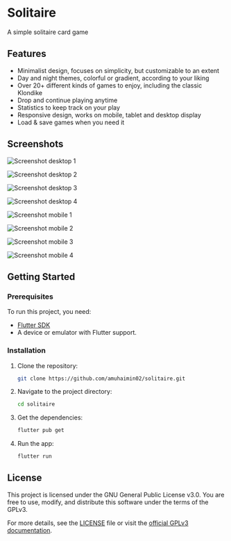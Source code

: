# Solitaire

A simple solitaire card game

## Features

- Minimalist design, focuses on simplicity, but customizable to an extent
- Day and night themes, colorful or gradient, according to your liking
- Over 20+ different kinds of games to enjoy, including the classic Klondike
- Drop and continue playing anytime
- Statistics to keep track on your play
- Responsive design, works on mobile, tablet and desktop display
- Load & save games when you need it

## Screenshots

![Screenshot desktop 1](/github/screenshots/screen-desktop-1.png)

![Screenshot desktop 2](/github/screenshots/screen-desktop-2.png)

![Screenshot desktop 3](/github/screenshots/screen-desktop-3.png)

![Screenshot desktop 4](/github/screenshots/screen-desktop-4.png)

![Screenshot mobile 1](/github/screenshots/screen-mobile-1.png)

![Screenshot mobile 2](/github/screenshots/screen-mobile-2.png)

![Screenshot mobile 3](/github/screenshots/screen-mobile-3.png)

![Screenshot mobile 4](/github/screenshots/screen-mobile-4.png)


## Getting Started

### Prerequisites
To run this project, you need:
- [Flutter SDK](https://flutter.dev/docs/get-started/install)
- A device or emulator with Flutter support.

### Installation
1. Clone the repository:
   ```bash
   git clone https://github.com/amuhaimin02/solitaire.git
   ```
2. Navigate to the project directory:
   ```bash
   cd solitaire
   ```
3. Get the dependencies:
   ```bash
   flutter pub get
   ```
4. Run the app:
   ```bash
   flutter run
   ```

## License
This project is licensed under the GNU General Public License v3.0. You are free to use, modify, and distribute this software under the terms of the GPLv3.

For more details, see the [LICENSE](LICENSE) file or visit the [official GPLv3 documentation](https://www.gnu.org/licenses/gpl-3.0.en.html).

